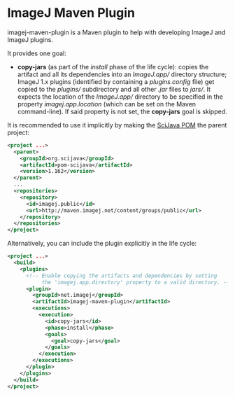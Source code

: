 ImageJ Maven Plugin
===================

imagej-maven-plugin is a Maven plugin to help with developing ImageJ and ImageJ plugins.

It provides one goal:

* __copy-jars__ (as part of the _install_ phase of the life cycle): copies the artifact and all its dependencies into an _ImageJ.app/_ directory structure; ImageJ 1.x plugins (identified by containing a _plugins.config_ file) get copied to the _plugins/_ subdirectory and all other _.jar_ files to _jars/_. It expects the location of the _ImageJ.app/_ directory to be specified in the property _imagej.app.location_ (which can be set on the Maven command-line). If said property is not set, the __copy-jars__ goal is skipped.

It is recommended to use it implicitly by making the [SciJava POM](https://github.com/scijava/pom-scijava) the parent project:

```xml
<project ...>
  <parent>
    <groupId>org.scijava</groupId>
    <artifactId>pom-scijava</artifactId>
    <version>1.162</version>
  </parent>
  ...
  <repositories>
    <repository>
      <id>imagej.public</id>
      <url>http://maven.imagej.net/content/groups/public</url>
    </repository>
  </repositories>
</project>
```

Alternatively, you can include the plugin explicitly in the life cycle:

```xml
<project ...>
  <build>
    <plugins>
      <!-- Enable copying the artifacts and dependencies by setting
           the 'imagej.app.directory' property to a valid directory. -->
      <plugin>
        <groupId>net.imagej</groupId>
        <artifactId>imagej-maven-plugin</artifactId>
        <executions>
          <execution>
            <id>copy-jars</id>
            <phase>install</phase>
            <goals>
              <goal>copy-jars</goal>
            </goals>
          </execution>
        </executions>
      </plugin>
    </plugins>
  </build>
</project>
```
